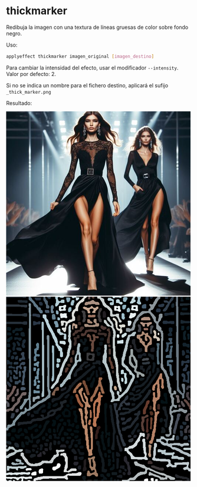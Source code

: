 # thickmarker

Redibuja la imagen con una textura de líneas gruesas de color sobre fondo negro.

Uso:

``` sh
applyeffect thickmarker imagen_original [imagen_destino]
```

Para cambiar la intensidad del efecto, usar el modificador `--intensity`. Valor por defecto: 2.

Si no se indica un nombre para el fichero destino, aplicará el sufijo `_thick_marker.png`

Resultado:

![imagen original](../../images/image.jpg)
![thickmarker](../../images/image_thick_marker.png)
